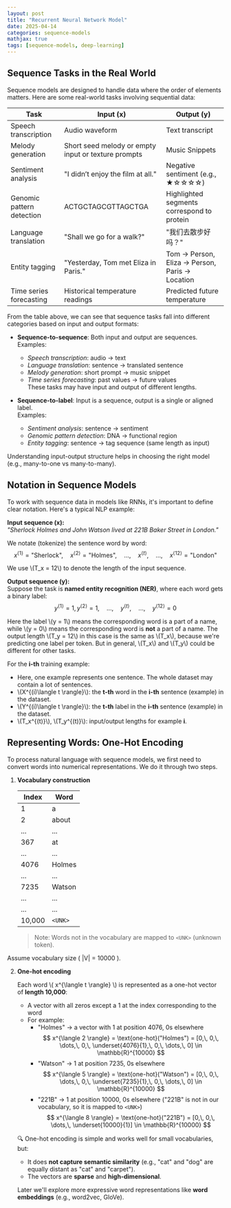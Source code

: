 ```yaml
---
layout: post
title: "Recurrent Neural Network Model"
date: 2025-04-14
categories: sequence-models
mathjax: true
tags: [sequence-models, deep-learning]
---
```


## Sequence Tasks in the Real World

Sequence models are designed to handle data where the order of elements matters. Here are some real-world tasks involving sequential data:

| Task                         | Input (x)                                        | Output (y)                                       |
|------------------------------|--------------------------------------------------|--------------------------------------------------|
| Speech transcription         | Audio waveform                                       | Text transcript                                  |
| Melody generation            | Short seed melody or empty input or texture prompts  | Music Snippets                        |
| Sentiment analysis           | "I didn’t enjoy the film at all."               | Negative sentiment (e.g., ★☆☆☆☆)                 |
| Genomic pattern detection    | ACTGCTAGCGTTAGCTGA                               | Highlighted segments correspond to protein                    |
| Language translation         | "Shall we go for a walk?"                      | "我们去散步好吗？"                   |
| Entity tagging               | "Yesterday, Tom met Eliza in Paris."            | Tom → Person, Eliza → Person, Paris → Location  |
| Time series forecasting      | Historical temperature readings                 | Predicted future temperature                     |

From the table above, we can see that sequence tasks fall into different categories based on input and output formats:

- **Sequence-to-sequence**: Both input and output are sequences.  
  Examples:  
  - *Speech transcription*: audio → text  
  - *Language translation*: sentence → translated sentence  
  - *Melody generation*: short prompt → music snippet  
  - *Time series forecasting*: past values → future values  
  These tasks may have input and output of different lengths.

- **Sequence-to-label**: Input is a sequence, output is a single or aligned label.  
  Examples:  
  - *Sentiment analysis*: sentence → sentiment  
  - *Genomic pattern detection*: DNA → functional region  
  - *Entity tagging*: sentence → tag sequence (same length as input)

Understanding input-output structure helps in choosing the right model (e.g., many-to-one vs many-to-many).


## Notation in Sequence Models

To work with sequence data in models like RNNs, it's important to define clear notation. Here's a typical NLP example:

**Input sequence (x):**  
*"Sherlock Holmes and John Watson lived at 221B Baker Street in London."*

We notate (tokenize) the sentence word by word:  
$$
x^{\langle 1 \rangle} = \text{"Sherlock"},\quad x^{\langle 2 \rangle} = \text{"Holmes"},\quad \dots,\quad x^{\langle t \rangle},\quad \dots,\quad x^{\langle 12 \rangle} = \text{"London"}
$$

We use \\(T_x = 12\\) to denote the length of the input sequence.  

**Output sequence (y):**  
Suppose the task is **named entity recognition (NER)**, where each word gets a binary label:  
$$
y^{\langle 1 \rangle} = 1, y^{\langle 2 \rangle} = 1, \quad \dots, \quad y^{\langle t \rangle},\quad \dots,\quad y^{\langle 12 \rangle} = 0
$$

Here the label \\(y = 1\\) means the corresponding word is a part of a name, while \\(y = 0\\) means the corresponding word is **not** a part of a name. The output length \\(T_y = 12\\) in this case is the same as \\(T_x\\), because we're predicting one label per token. But in general, \\(T_x\\) and \\(T_y\\) could be different for other tasks.  

For the **i-th** training example:
  - Here, one example represents one sentence. The whole dataset may contain a lot of sentences.
  - \\(X^{(i)\langle t \rangle}\\): the **t-th** word in the **i-th** sentence (example) in the dataset.
  - \\(Y^{(i)\langle t \rangle}\\): the **t-th** label in the **i-th** sentence (example) in the dataset.
  - \\(T_x^{(t)}\\), \\(T_y^{(t)}\\): input/output lengths for example **i**.


## Representing Words: One-Hot Encoding

To process natural language with sequence models, we first need to convert words into numerical representations. We do it through two steps.  

1. **Vocabulary construction**

    | Index  | Word        |
    |--------|-------------|
    | 1      | a           |
    | 2      | about       |
    | ...    | ...         |
    | 367    | at          |
    | ...    | ...         |
    | 4076   | Holmes      |
    | ...    | ...         |
    | 7235   | Watson      |
    | ...    | ...         |
    | ...    | ...         |
    | 10,000 | `<UNK>`     |

    > Note: Words not in the vocabulary are mapped to `<UNK>` (unknown token).

  Assume vocabulary size \( |V| = 10000 \).

2. **One-hot encoding**

    Each word \\( x^{\langle t \rangle} \\) is represented as a one-hot vector of **length 10,000**:
    - A vector with all zeros except a 1 at the index corresponding to the word
    - For example:  
        - "Holmes" → a vector with 1 at position 4076, 0s elsewhere  
          $$
          x^{\langle 2 \rangle} = \text{one-hot}("Holmes") =
          [0,\, 0,\, \dots,\, 0,\, \underset{4076}{1},\, 0,\, \dots,\, 0] \in \mathbb{R}^{10000}
          $$
        - "Watson" → 1 at position 7235, 0s elsewhere  
          $$
          x^{\langle 5 \rangle} = \text{one-hot}("Watson") =
          [0,\, 0,\, \dots,\, 0,\, \underset{7235}{1},\, 0,\, \dots,\, 0] \in \mathbb{R}^{10000}
          $$
        - "221B" → 1 at position 10000, 0s elsewhere ("221B" is not in our vocabulary, so it is mapped to `<UNK>`)
          $$
          x^{\langle 8 \rangle} = \text{one-hot}("221B") =
          [0,\, 0,\, \dots,\, \underset{10000}{1}] \in \mathbb{R}^{10000}
          $$

    🔍 One-hot encoding is simple and works well for small vocabularies, but:  
      - It does **not capture semantic similarity** (e.g., "cat" and "dog" are equally distant as "cat" and "carpet").  
      - The vectors are **sparse** and **high-dimensional**.  

    Later we'll explore more expressive word representations like **word embeddings** (e.g., word2vec, GloVe).